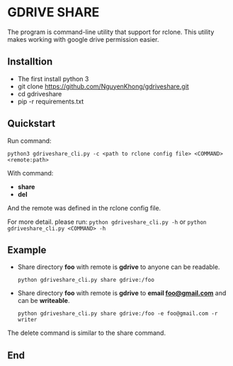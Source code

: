 # GDRIVE SHARE 
The program is command-line utility that support for rclone. This utility makes working with google drive permission easier.

## Installtion
* The first install python 3
* git clone https://github.com/NguyenKhong/gdriveshare.git
* cd gdriveshare
* pip -r requirements.txt

## Quickstart
Run command:
```
python3 gdriveshare_cli.py -c <path to rclone config file> <COMMAND> <remote:path>
```
With command:
- **share**
- **del**

And the remote was defined in the rclone config file. 

For more detail. please run: `python gdriveshare_cli.py -h` or `python gdriveshare_cli.py <COMMAND> -h`

## Example
* Share directory **foo** with remote is **gdrive** to anyone can be readable.
	```
	python gdriveshare_cli.py share gdrive:/foo
	```
* Share directory **foo** with remote is **gdrive** to **email foo@gmail.com** and can be **writeable**.
	```
	python gdriveshare_cli.py share gdrive:/foo -e foo@gmail.com -r writer
	```

The delete command is similar to the share command.

## End